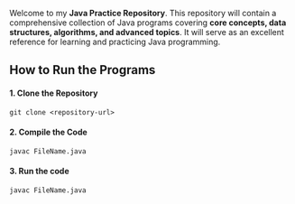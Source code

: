 Welcome to my **Java Practice Repository**. This repository will contain a comprehensive collection of Java programs covering **core concepts, data structures, algorithms, and advanced topics**. It will serve as an excellent reference for learning and practicing Java programming.

## How to Run the Programs

#### 1. Clone the Repository

`git clone <repository-url>`

#### 2. Compile the Code

`javac FileName.java`

#### 3. Run the code

`javac FileName.java`
